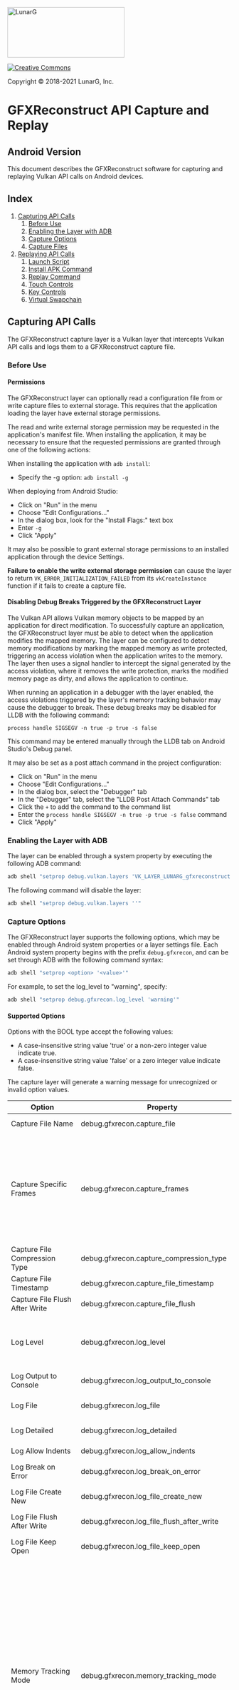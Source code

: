 <!-- markdownlint-disable MD033 -->
<!-- markdownlint-disable MD041 -->
<p align="left"><img src="https://vulkan.lunarg.com/img/NewLunarGLogoBlack.png" alt="LunarG" width=263 height=113 /></p>

[![Creative Commons][1]][2]

[1]: https://i.creativecommons.org/l/by-nd/4.0/88x31.png "Creative Commons License"
[2]: https://creativecommons.org/licenses/by-nd/4.0/

Copyright &copy; 2018-2021 LunarG, Inc.

# GFXReconstruct API Capture and Replay

## **Android Version**

This document describes the GFXReconstruct software for capturing and replaying
Vulkan API calls on Android devices.

## Index

1. [Capturing API Calls](#capturing-api-calls)
    1. [Before Use](#before-use)
    2. [Enabling the Layer with ADB](#enabling-the-layer-with-adb)
    3. [Capture Options](#capture-options)
    4. [Capture Files](#capture-files)
2. [Replaying API Calls](#replaying-api-calls)
    1. [Launch Script](#launch-script)
    2. [Install APK Command](#install-apk-command)
    3. [Replay Command](#replay-command)
    2. [Touch Controls](#touch-controls)
    2. [Key Controls](#key-controls)
    3. [Virtual Swapchain](#virtual-swapchain)

## Capturing API Calls

The GFXReconstruct capture layer is a Vulkan layer that intercepts Vulkan API
calls and logs them to a GFXReconstruct capture file.

### Before Use

#### Permissions

The GFXReconstruct layer can optionally read a configuration file
from or write capture files to external storage.  This requires that
the application loading the layer have external storage permissions.

The read and write external storage permission may be requested in
the application's manifest file.  When installing the application,
it may be necessary to ensure that the requested permissions are
granted through one of the following actions:

When installing the application with `adb install`:

* Specify the -g option: `adb install -g`

When deploying from Android Studio:

* Click on "Run" in the menu
* Choose "Edit Configurations..."
* In the dialog box, look for the "Install Flags:" text box
* Enter `-g`
* Click "Apply"

It may also be possible to grant external storage permissions to
an installed application through the device Settings.

**Failure to enable the write external storage permission** can cause
the layer to return `VK_ERROR_INITIALIZATION_FAILED` from its
`vkCreateInstance` function if it fails to create a capture file.

#### Disabling Debug Breaks Triggered by the GFXReconstruct Layer

The Vulkan API allows Vulkan memory objects to be mapped by an application
for direct modification. To successfully capture an application,
the GFXReconstruct layer must be able to detect when the application
modifies the mapped memory. The layer can be configured to detect memory
modifications by marking the mapped memory as write protected, triggering
an access violation when the application writes to the memory. The
layer then uses a signal handler to intercept the signal generated by the
access violation, where it removes the write protection, marks the modified
memory page as dirty, and allows the application to continue.

When running an application in a debugger with the layer enabled, the
access violations triggered by the layer's memory tracking behavior may
cause the debugger to break. These debug breaks may be disabled for LLDB with
the following command:

```text
process handle SIGSEGV -n true -p true -s false
```

This command may be entered manually through the LLDB tab on Android Studio's
Debug panel.

It may also be set as a post attach command in the project configuration:

* Click on "Run" in the menu
* Choose "Edit Configurations..."
* In the dialog box, select the "Debugger" tab
* In the "Debugger" tab, select the "LLDB Post Attach Commands" tab
* Click the `+` to add the command to the command list
* Enter the `process handle SIGSEGV -n true -p true -s false` command
* Click "Apply"

### Enabling the Layer with ADB

The layer can be enabled through a system property by executing the following
ADB command:

```bash
adb shell "setprop debug.vulkan.layers 'VK_LAYER_LUNARG_gfxreconstruct'"
```

The following command will disable the layer:

```bash
adb shell "setprop debug.vulkan.layers ''"
```

### Capture Options

The GFXReconstruct layer supports the following options, which may be enabled
through Android system properties or a layer settings file.  Each Android
system property begins with the prefix `debug.gfxrecon`, and can be set
through ADB with the following command syntax:

```bash
adb shell "setprop <option> '<value>'"
```

For example, to set the log_level to "warning", specify:

```bash
adb shell "setprop debug.gfxrecon.log_level 'warning'"
```

#### Supported Options

Options with the BOOL type accept the following values:

* A case-insensitive string value 'true' or a non-zero integer value indicate true.
* A case-insensitive string value 'false' or a zero integer value indicate false.

The capture layer will generate a warning message for unrecognized or invalid
option values.

Option | Property | Type | Description
------| ------------- |------|-------------
Capture File Name | debug.gfxrecon.capture_file | STRING | Path to use when creating the capture file.  Default is: `/sdcard/gfxrecon_capture.gfxr`
Capture Specific Frames | debug.gfxrecon.capture_frames | STRING | Specify one or more comma-separated frame ranges to capture.  Each range will be written to its own file.  A frame range can be specified as a single value, to specify a single frame to capture, or as two hyphenated values, to specify the first and last frame to capture.  Frame ranges should be specified in ascending order and cannot overlap. Note that frame numbering is 1-based (i.e. the first frame is frame 1).  Example: `200,301-305` will create two capture files, one containing a single frame and one containing five frames.  Default is: Empty string (all frames are captured).
Capture File Compression Type | debug.gfxrecon.capture_compression_type | STRING | Compression format to use with the capture file.  Valid values are: `LZ4`, `ZLIB`, `ZSTD`, and `NONE`. Default is: `LZ4`
Capture File Timestamp | debug.gfxrecon.capture_file_timestamp | BOOL | Add a timestamp to the capture file as described by [Timestamps](#timestamps).  Default is: `true`
Capture File Flush After Write | debug.gfxrecon.capture_file_flush | BOOL | Flush output stream after each packet is written to the capture file.  Default is: `false`
Log Level | debug.gfxrecon.log_level | STRING | Specify the highest level message to log.  Options are: `debug`, `info`, `warning`, `error`, and `fatal`.  The specified level and all levels listed after it will be enabled for logging.  For example, choosing the `warning` level will also enable the `error` and `fatal` levels. Default is: `info`
Log Output to Console | debug.gfxrecon.log_output_to_console | BOOL | Log messages will be written to Logcat. Default is: `true`
Log File | debug.gfxrecon.log_file | STRING | When set, log messages will be written to a file at the specified path. Default is: Empty string (file logging disabled).
Log Detailed | debug.gfxrecon.log_detailed | BOOL | Include name and line number from the file responsible for the log message. Default is: `false`
Log Allow Indents | debug.gfxrecon.log_allow_indents | BOOL | Apply additional indentation formatting to log messages. Default is: `false`
Log Break on Error | debug.gfxrecon.log_break_on_error | BOOL | Trigger a debug break when logging an error. Default is: `false`
Log File Create New | debug.gfxrecon.log_file_create_new | BOOL | Specifies that log file initialization should overwrite an existing file when true, or append to an existing file when false. Default is: `true`
Log File Flush After Write | debug.gfxrecon.log_file_flush_after_write | BOOL | Flush the log file to disk after each write when true. Default is: `false`
Log File Keep Open | debug.gfxrecon.log_file_keep_open | BOOL | Keep the log file open between log messages when true, or close and reopen the log file for each message when false. Default is: `true`
Memory Tracking Mode | debug.gfxrecon.memory_tracking_mode | STRING | Specifies the memory tracking mode to use for detecting modifications to mapped Vulkan memory objects. Available options are: `page_guard`, `assisted`, and `unassisted`. Default is `page_guard` <ul><li>`page_guard` tracks modifications to individual memory pages, which are written to the capture file on calls to `vkFlushMappedMemoryRanges`, `vkUnmapMemory`, and `vkQueueSubmit`. Tracking modifications requires allocating shadow memory for all mapped memory and that the `SIGSEGV` signal is enabled in the thread's signal mask.</li><li>`assisted` expects the application to call `vkFlushMappedMemoryRanges` after memory is modified; the memory ranges specified to the `vkFlushMappedMemoryRanges` call will be written to the capture file during the call.</li><li>`unassisted` writes the full content of mapped memory to the capture file on calls to `vkUnmapMemory` and `vkQueueSubmit`. It is very inefficient and may be unusable with real-world applications that map large amounts of memory.</li></ul>
Page Guard Copy on Map | debug.gfxrecon.page_guard_copy_on_map | BOOL | When the `page_guard` memory tracking mode is enabled, copies the content of the mapped memory to the shadow memory immediately after the memory is mapped. Default is: `true`
Page Guard Separate Read Tracking | debug.gfxrecon.page_guard_separate_read | BOOL | When the `page_guard` memory tracking mode is enabled, copies the content of pages accessed for read from mapped memory to shadow memory on each read. Can overwrite unprocessed shadow memory content when an application is reading from and writing to the same page. Default is: `true`
Page Guard Persistent Memory | debug.gfxrecon.page_guard_persistent_memory | BOOL | When the `page_guard` memory tracking mode is enabled, this option changes the way that the shadow memory used to detect modifications to mapped memory is allocated. The default behavior is to allocate and copy the mapped memory range on map and free the allocation on unmap. When this option is enabled, an allocation with a size equal to that of the object being mapped is made once on the first map and is not freed until the object is destroyed.  This option is intended to be used with applications that frequently map and unmap large memory ranges, to avoid frequent allocation and copy operations that can have a negative impact on performance.  This option is ignored when GFXRECON_PAGE_GUARD_EXTERNAL_MEMORY is enabled. Default is `false`
Page Guard Align Buffer Sizes | debug.gfxrecon.page_guard_align_buffer_sizes | BOOL | When the `page_guard` memory tracking mode is enabled, this option overrides the Vulkan API calls that report buffer memory properties to report that buffer sizes and alignments must be a multiple of the system page size.  This option is intended to be used with applications that perform CPU writes and GPU writes/copies to different buffers that are bound to the same page of mapped memory, which may result in data being lost when copying pages from the `page_guard` shadow allocation to the real allocation.  This data loss can result in visible corruption during capture.  Forcing buffer sizes and alignments to a multiple of the system page size prevents multiple buffers from being bound to the same page, avoiding data loss from simultaneous CPU writes to the shadow allocation and GPU writes to the real allocation for different buffers bound to the same page.  This option is only available for the Vulkan API.  Default is `false`
Omit calls with NULL AHardwareBuffer* | debug.gfxrecon.omit_null_hardware_buffers | BOOL | Some GFXReconstruct capture files may replay with a NULL AHardwareBuffer* parameter, for example, vkGetAndroidHardwareBufferPropertiesANDROID.  Although this is invalid Vulkan usage, some drivers may ignore these calls and some may not. This option causes replay to omit Vulkan calls for which the AHardwareBuffer* would be NULL. Default is `false`
Page guard unblock SIGSEGV | debug.gfxrecon.page_guard_unblock_sigsegv | BOOL | When the `page_guard` memory tracking mode is enabled and in the case that SIGSEGV has been marked as blocked in thread's signal mask, setting this enviroment variable to `true` will forcibly re-enable the signal in the thread's signal mask. Default is `false`

#### Memory Tracking Known Issues

There is a known issue with the page guard memory tracking method. The logic behind that method is to apply a memory protection to the guarded/shadowed regions so that accesses made by the user to trigger a segmentation fault which is handled by GFXReconstruct.
If the access is made by a system call (like `fread()`) then there won't be a segmentation fault generated and the function will fail. As a result the mapped region will not be updated.

#### Settings File

Capture options may also be specified through a layer settings file.  The layer
settings file will be loaded before the Android system properties are
processed, allowing system properties to override individual settings file
entries.

The `debug.gfxrecon.settings_path` Android system property is used to enable
a settings file:

```bash
adb shell "setprop debug.gfxrecon.settings_path /sdcard/vk_layer_settings.txt"
```

The system property may be set as either the path to the folder containing a
file named `vk_layer_settings.txt` or the full path to a file with a custom
name. When set to a folder, the capture layer will try to open a file in that
folder named `vk_layer_settings.txt`.  When set to a file, the capture layer
will try to open a file with the specified name.

The settings file may be combined with settings files for other layers. The
capture layer will ignore entries that do not start with the
'lunarg_gfxreconstruct.' prefix.

A sample layer settings file, documenting each available setting, can be found
in the GFXReconstruct GitHub repository at `layer/vk_layer_settings.txt`. Most
binary distributions of the GFXReconstruct software will also include a sample
settings file.

#### Selecting Settings for the page_guard Memory Tracking Mode

The default settings selected for the `page_guard` memory tracking mode are the settings that are most likely to work on a given platform, but may not provide the best performance for all cases.

If capture performs poorly with the the default settings, try setting `debug.gfxrecon.page_guard_persistent_memory` to `true`.

If corruption is observed during capture, try setting `debug.gfxrecon.page_guard_align_buffer_sizes` to `true`. If this does not help, try setting `debug.gfxrecon.page_guard_separate_read` to `false`.

### Capture Files

Capture files are created on the first call to `vkCreateInstance`, when the
Vulkan loader loads the capture layer, and are closed on `vkDestroyInstance`,
when the last active instance is destroyed and the layer is unloaded.

If multiple instances are active concurrently, only one capture file will be
created. If multiple instances are active consecutively (i.e. an instance is
created and destroyed before the next instance is created), the creation of
each instance will generate a new file. For applications that create multiple
instances consecutively, it will be necessary to enable capture file timestamps
to prevent each new instance from overwriting the file created by the previous
instance.

If the layer fails to open the capture file, it will make the call to
`vkCreateInstance` fail, returning `VK_ERROR_INITIALIZATION_FAILED`.

#### Specifying Capture File Location

The capture file's save location can be specified by setting the
`debug.gfxrecon.capture_file` system property, described above in
the [Layer Options](#layer-options) section.

#### Timestamps

When capture file timestamps are enabled, a timestamp with an
[ISO 8601-based](https://en.wikipedia.org/wiki/ISO_8601)
format will be added to the name of every file created by the layer. The
timestamp is generated when the capture file is created by the layer's
`vkCreateInstance` function and is added to the base filename specified
through the `debug.gfxrecon.capture_file` system property. Timestamps have
the form:

```text
_yyyymmddThhmmss
```

where the lower-case letters stand for: Year, Month, Day, Hours, Minutes,
Seconds.  The `T` is a designator that separates the date and time components.
Time is reported for the local timezone and is specified with the 24-hour
format.

The following example shows a timestamp that was added to a file that was
originally named `gfxrecon_capture.gfxr` and was created at 2:35 PM
on November 25, 2018:
  `gfxrecon_capture_20181125T143527.gfxr`

## Replaying API Calls

### Launch Script

The `gfxrecon.py` script, located in android/scripts directory of the
[gfxreconstruct git repository](https://github.com/LunarG/gfxreconstruct)
is provided as a convenient method for deploying and launching the Android replay tool. The script
currently supports the following commands:

Command | Description
--------|------------
install-apk | Install the specified APK file with the `-g -t -r` options.
replay | Launch the replay tool with the specified command line options.

### Install APK Command

The `gfxrecon.py install-apk` command has the following usage:

```text
usage: gfxrecon.py install-apk [-h] <file>

positional arguments:
  file        APK file to install

optional arguments:
  -h, --help  show this help message and exit
```

The command is equivalent to:

```bash
adb install -g -t -r <file>
```

The install-apk option of the `gfxrecon.py` script with the install-apk option is
is a convenient way to install the gfxrecon replay tool. For example:

```bash
python gfxrecon.py install replay-debug.apk
```

### Replay Command

The `gfxrecon.py replay` command has the following usage:

```text
usage: gfxrecon.py replay [-h] [-p LOCAL_FILE] [--version] [--pause-frame N]
                          [--paused] [--screenshot-all] [--screenshots RANGES]
                          [--screenshot-format FORMAT] [--screenshot-dir DIR]
                          [--screenshot-prefix PREFIX] [--sfa] [--opcd]
                          [--surface-index N] [--sync] [--remove-unsupported]
                          [-m MODE] [--use-captured-swapchain-indices]
                          [file]

Launch the replay tool.

positional arguments:
  file                  File on device to play (forwarded to replay tool)

optional arguments:
  -h, --help            show this help message and exit
  -p LOCAL_FILE, --push-file LOCAL_FILE
                        Local file to push to the location on device specified
                        by <file>
  --version             Print version information and exit (forwarded to
                        replay tool)
  --pause-frame N       Pause after replaying frame number N (forwarded to
                        replay tool)
  --paused              Pause after replaying the first frame (same as "--
                        pause-frame 1"; forwarded to replay tool)
  --screenshot-all      Generate screenshots for all frames. When this option
                        is specified, --screenshots is ignored (forwarded to
                        replay tool)
  --screenshots RANGES  Generate screenshots for the specified frames. Target
                        frames are specified as a comma separated list of
                        frame ranges. A frame range can be specified as a
                        single value, to specify a single frame, or as two
                        hyphenated values, to specify the first and last
                        frames to process. Frame ranges should be specified in
                        ascending order and cannot overlap. Note that frame
                        numbering is 1-based (i.e. the first frame is frame
                        1). Example: 200,301-305 will generate six screenshots
                        (forwarded to replay tool)
  --screenshot-format FORMAT
                        Image file format to use for screenshot generation.
                        Available formats are: bmp (forwarded to replay tool)
  --screenshot-dir DIR  Directory to write screenshots. Default is "/sdcard"
                        (forwarded to replay tool)
  --screenshot-prefix PREFIX
                        Prefix to apply to the screenshot file name. Default
                        is "screenshot" (forwarded to replay tool)
  --sfa, --skip-failed-allocations
                        Skip vkAllocateMemory, vkAllocateCommandBuffers, and
                        vkAllocateDescriptorSets calls that failed during
                        capture (forwarded to replay tool)
  --opcd, --omit-pipeline-cache-data
                        Omit pipeline cache data from calls to
                        vkCreatePipelineCache and skip calls to
                        vkGetPipelineCacheData (forwarded to replay tool)
  --surface-index N     Restrict rendering to the Nth surface object created.
                        Used with captures that include multiple surfaces.
                        Default is -1 (render to all surfaces; forwarded to
                        replay tool)
  --sync                Synchronize after each queue submission with
                        vkQueueWaitIdle (forwarded to replay tool)
  --remove-unsupported  Remove unsupported extensions and features from
                        instance and device creation parameters (forwarded to
                        replay tool)
  -m MODE, --memory-translation MODE
                        Enable memory translation for replay on GPUs with
                        memory types that are not compatible with the capture
                        GPU's memory types. Available modes are: none, remap,
                        realign, rebind (forwarded to replay tool)
  --onhb, --omit-null-hardware-buffers
                        Omit Vulkan API calls which would pass a NULL
                        AHardwareBuffer*.  (forwarded to replay tool)
  --use-captured-swapchain-indices
                        Use the swapchain indices stored in the capture directly on the swapchain 
                        setup for replay. The default without this option is to use a Virtual Swapchain
                        of images which match the swapchain in effect at capture time and which are 
                        copied to the underlying swapchain of the implementation being replayed on.
```

The command will force-stop an active replay process before starting the replay
activity with the following:

```bash
adb shell am force-stop com.lunarg.gfxreconstruct.replay
adb shell am start -n "com.lunarg.gfxreconstruct.replay/android.app.NativeActivity" -a android.intent.action.MAIN -c android.intent.category.LAUNCHER --es "args" "<arg-list>"
```

If `gfxrecon-replay` was built with Vulkan Validation Layer support, `VK_LAYER_KHRONOS_validation` can be enabled and disabled in the same manner as `VK_LAYER_LUNARG_gfxreconstruct`

### Touch Controls

The `gfxrecon-replay` tool for Android supports the following touch controls:

Key(s) | Action
-------|-------
Tap | Toggle pause/play.
Swipe left | Advance to the next frame when paused.

### Key Controls

The `gfxrecon-replay` tool for Android supports the following key controls. Key
events can be simulated through `adb` with the
`adb shell input keyevent <key-code>` command:

Key(s) | Key code(s) | Action
-------|-------------|-------
Space, p | Space = 62, p = 44 |Toggle pause/play.
D-pad right, n | D-pad right = 22, n = 42 | Advance to the next frame when paused.

### Virtual Swapchain

During replay, swapchain indices for present can be different from captured indices. Causes for this can include the swapchain image count differing between capture and replay, and `vkAcquireNextImageKHR` returning a different `pImageIndex` at replay to the one that was captured. These issues can cause unexpected rendering or even crashes.

Virtual Swapchain insulates higher layers in the Vulkan stack from these problems by creating a set of images, exactly matching the swapchain configuration at capture time, which it exposes for them to render into.  Before a present, it copies the virtual image to a target swapchain image for display. Since this issue can happen in many situations, virtual swapchain is the default setup. If the user wants to bypass the feature and use the captured indices to present directly on the swapchain of the replay implementation, they should add the `--use-captured-swapchain-indices` option when invoking `gfxrecon-replay`.
